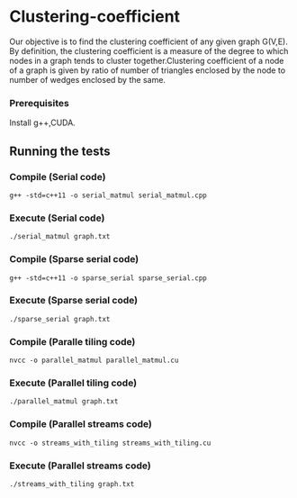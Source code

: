 # Clustering-coefficient
Our objective is to find the clustering coefficient of any given graph G(V,E). By
definition, the clustering coefficient is a measure of the degree to which nodes in a
graph tends to cluster together.Clustering coefficient of a node of a graph is given by ratio of number of triangles
enclosed by the node to number of wedges enclosed by the same.

### Prerequisites
Install g++,CUDA.

## Running the tests
### Compile (Serial code)
```
g++ -std=c++11 -o serial_matmul serial_matmul.cpp
```
### Execute (Serial code)
```
./serial_matmul graph.txt
```
### Compile (Sparse serial code)
```
g++ -std=c++11 -o sparse_serial sparse_serial.cpp
```
### Execute (Sparse serial code)
```
./sparse_serial graph.txt
```
### Compile (Paralle tiling code)
```
nvcc -o parallel_matmul parallel_matmul.cu
```
### Execute (Parallel tiling code)
```
./parallel_matmul graph.txt
```
### Compile (Parallel streams code)
```
nvcc -o streams_with_tiling streams_with_tiling.cu
```
### Execute (Parallel streams code)
```
./streams_with_tiling graph.txt
```
